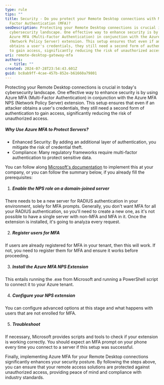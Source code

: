 ```yaml
---
type: rule
tips: ""
title: Security - Do you protect your Remote Desktop connections with Multi
  Factor Authentication (MFA)?
seoDescription: Protecting your Remote Desktop connections is crucial in today's
  cybersecurity landscape. One effective way to enhance security is by using
  Azure MFA (Multi-Factor Authentication) in conjunction with the Azure MFA NPS
  (Network Policy Server) extension. This setup ensures that even if an attacker
  obtains a user's credentials, they still need a second form of authentication
  to gain access, significantly reducing the risk of unauthorized access.
uri: remote-desktop-gateway-mfa
authors:
  - title: ""
created: 2024-07-28T23:54:43.601Z
guid: bc8ab9ff-4cae-457b-852e-b61660a79801
---
```

Protecting your Remote Desktop connections is crucial in today's cybersecurity landscape. One effective way to enhance security is by using Azure MFA (Multi-Factor Authentication) in conjunction with the Azure MFA NPS (Network Policy Server) extension. This setup ensures that even if an attacker obtains a user's credentials, they still need a second form of authentication to gain access, significantly reducing the risk of unauthorized access.

##### Why Use Azure MFA to Protect Servers?

* Enhanced Security: By adding an additional layer of authentication, you mitigate the risk of credential theft.
* Compliance: Many regulatory frameworks require multi-factor authentication to protect sensitive data.

<!--endintro-->

You can follow along [Microsoft's documentation](https://learn.microsoft.com/en-us/entra/identity/authentication/howto-mfa-nps-extension) to implement this at your company, or you can follow the summary below, if you already fill the prerequisites:

1. ##### Enable the NPS role on a domain-joined server

There needs to be a new server for RADIUS authentication in your environment, solely for MFA prompts. Generally, you don't want MFA for all your RADIUS authentication, so you'll need to create a new one, as it's not possible to have a single server with non-MFA and MFA in it. Once the extension is installed, it's going to analyza every request.

2. ##### Register users for MFA

If users are already registered for MFA in your tenant, then this will work. If not, you need to register them for MFA and ensure it works before proceeding.

3. ##### Install the Azure MFA NPS Extension

This entails running the .exe from Microsoft and running a PowerShell script to connect it to your Azure tenant.

4. ##### Configure your NPS extension

You can configure advanced options at this stage and what happens with users that are not enrolled for MFA.

5. ##### Troubleshoot

If necessary, Microsoft provides scripts and tools to check if your extension is working correctly.
You should expect an MFA prompt on your phone every time you connect to a server if this setup was successful.

Finally, implementing Azure MFA for your Remote Desktop connections significantly enhances your security posture. By following the steps above, you can ensure that your remote access solutions are protected against unauthorized access, providing peace of mind and compliance with industry standards.
